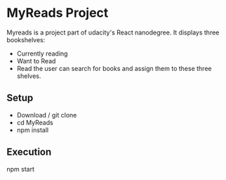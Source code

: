 # MyReads Project

Myreads is a project part of udacity's React nanodegree.
It displays three bookshelves:
- Currently reading
- Want to Read
- Read
the user can search for books and assign them to these three shelves.

## Setup
- Download / git clone
- cd MyReads
- npm install

## Execution
npm start